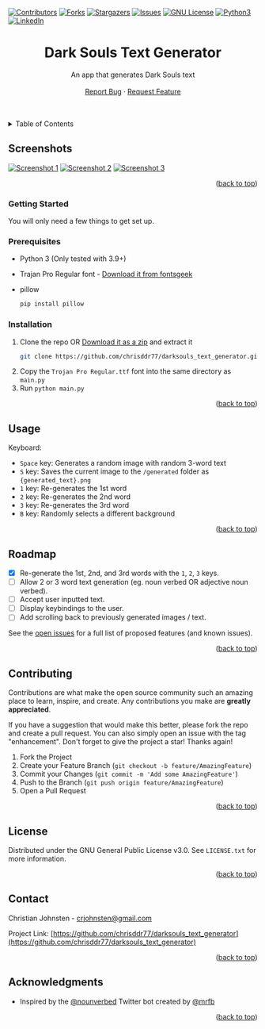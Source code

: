 <!-- Improved compatibility of back to top link: See: https://github.com/othneildrew/Best-README-Template/pull/73 -->
<a name="readme-top"></a>
<!--
*** Thanks for checking out the Best-README-Template. If you have a suggestion
*** that would make this better, please fork the repo and create a pull request
*** or simply open an issue with the tag "enhancement".
*** Don't forget to give the project a star!
*** Thanks again! Now go create something AMAZING! :D
-->



<!-- PROJECT SHIELDS -->
<!--
*** I'm using markdown "reference style" links for readability.
*** Reference links are enclosed in brackets [ ] instead of parentheses ( ).
*** See the bottom of this document for the declaration of the reference variables
*** for contributors-url, forks-url, etc. This is an optional, concise syntax you may use.
*** https://www.markdownguide.org/basic-syntax/#reference-style-links
-->

[![Contributors][contributors-shield]][contributors-url]
[![Forks][forks-shield]][forks-url]
[![Stargazers][stars-shield]][stars-url]
[![Issues][issues-shield]][issues-url]
[![GNU License][license-shield]][license-url]
[![Python3][Python3]][Python-url]
[![LinkedIn][linkedin-shield]][linkedin-url]


<!-- PROJECT LOGO -->
<div align="center">
<a href="https://github.com/chrisddr77/darksouls_text_generator"></a>
<h1 align="center">Dark Souls Text Generator</h1>
  <p align="center">
    An app that generates Dark Souls text
    <br />
    <br />
    <a href="https://github.com/chrisddr77/darksouls_text_generator/issues">Report Bug</a>
    ·
    <a href="https://github.com/chrisddr77/darksouls_text_generator/issues">Request Feature</a>
  </p>
</div>



<!-- TABLE OF CONTENTS -->
<br />
<br />
<details>
  <summary>Table of Contents</summary>
  <ol>
    <li>
      <a href="#about-the-project">Screenshots</a>
    </li>
    <li>
      <a href="#getting-started">Getting Started</a>
      <ul>
        <li><a href="#prerequisites">Prerequisites</a></li>
        <li><a href="#installation">Installation</a></li>
      </ul>
    </li>
    <li><a href="#usage">Usage</a></li>
    <li><a href="#roadmap">Roadmap</a></li>
    <li><a href="#contributing">Contributing</a></li>
    <li><a href="#license">License</a></li>
    <li><a href="#contact">Contact</a></li>
    <li><a href="#acknowledgments">Acknowledgments</a></li>
  </ol>
</details>



<!-- Screenshots -->
## Screenshots

[![Screenshot 1][product-screenshot-1]]()
[![Screenshot 2][product-screenshot-2]]()
[![Screenshot 3][product-screenshot-3]]()

<p align="right">(<a href="#readme-top">back to top</a>)</p>



<!-- GETTING STARTED -->
### Getting Started

You will only need a few things to get set up.

### Prerequisites
* Python 3 (Only tested with 3.9+)


* Trajan Pro Regular font - [Download it from fontsgeek](https://fontsgeek.com/fonts/Trajan-Pro-Regular)


* pillow
  ```sh
  pip install pillow
  ```
  


### Installation

1. Clone the repo OR [Download it as a zip][zip-download-url] and extract it
    ```sh
   git clone https://github.com/chrisddr77/darksouls_text_generator.git
   ```
2. Copy the `Trojan Pro Regular.ttf` font into the same directory as `main.py`
3. Run `python main.py`

<p align="right">(<a href="#readme-top">back to top</a>)</p>



<!-- USAGE EXAMPLES -->
## Usage

Keyboard:
* `Space` key: Generates a random image with random 3-word text
* `S` key: Saves the current image to the `/generated` folder as `{generated_text}.png`
* `1` key: Re-generates the 1st word
* `2` key: Re-generates the 2nd word
* `3` key: Re-generates the 3rd word
* `B` key: Randomly selects a different background


<p align="right">(<a href="#readme-top">back to top</a>)</p>



<!-- ROADMAP -->
## Roadmap

- [x] Re-generate the 1st, 2nd, and 3rd words with the `1`, `2`, `3` keys.
- [ ] Allow 2 or 3 word text generation (eg. noun verbed OR adjective noun verbed).
- [ ] Accept user inputted text.
- [ ] Display keybindings to the user.
- [ ] Add scrolling back to previously generated images / text.

See the [open issues](https://github.com/chrisddr77/darksouls_text_generator/issues) for a full list of proposed features (and known issues).

<p align="right">(<a href="#readme-top">back to top</a>)</p>



<!-- CONTRIBUTING -->
## Contributing

Contributions are what make the open source community such an amazing place to learn, inspire, and create. Any contributions you make are **greatly appreciated**.

If you have a suggestion that would make this better, please fork the repo and create a pull request. You can also simply open an issue with the tag "enhancement".
Don't forget to give the project a star! Thanks again!

1. Fork the Project
2. Create your Feature Branch (`git checkout -b feature/AmazingFeature`)
3. Commit your Changes (`git commit -m 'Add some AmazingFeature'`)
4. Push to the Branch (`git push origin feature/AmazingFeature`)
5. Open a Pull Request

<p align="right">(<a href="#readme-top">back to top</a>)</p>



<!-- LICENSE -->
## License

Distributed under the GNU General Public License v3.0. See `LICENSE.txt` for more information.

<p align="right">(<a href="#readme-top">back to top</a>)</p>



<!-- CONTACT -->
## Contact

Christian Johnsten - crjohnsten@gmail.com

Project Link: [https://github.com/chrisddr77/darksouls_text_generator](https://github.com/chrisddr77/darksouls_text_generator)

<p align="right">(<a href="#readme-top">back to top</a>)</p>



<!-- ACKNOWLEDGMENTS -->
## Acknowledgments

* Inspired by the [@nounverbed](https://twitter.com/nounverbed) Twitter bot created by [@mrfb](https://twitter.com/mrfb)

<p align="right">(<a href="#readme-top">back to top</a>)</p>



<!-- MARKDOWN LINKS & IMAGES -->
<!-- https://www.markdownguide.org/basic-syntax/#reference-style-links -->

[contributors-shield]: https://img.shields.io/github/contributors/chrisddr77/darksouls_text_generator.svg?style=for-the-badge
[contributors-url]: https://github.com/chrisddr77/darksouls_text_generator/graphs/contributors
[forks-shield]: https://img.shields.io/github/forks/chrisddr77/darksouls_text_generator.svg?style=for-the-badge
[forks-url]: https://github.com/chrisddr77/darksouls_text_generator/network/members
[stars-shield]: https://img.shields.io/github/stars/chrisddr77/darksouls_text_generator.svg?style=for-the-badge
[stars-url]: https://github.com/chrisddr77/darksouls_text_generator/stargazers
[issues-shield]: https://img.shields.io/github/issues/chrisddr77/darksouls_text_generator.svg?style=for-the-badge
[issues-url]: https://github.com/chrisddr77/darksouls_text_generator/issues
[license-shield]: https://img.shields.io/github/license/chrisddr77/darksouls_text_generator.svg?style=for-the-badge
[license-url]: https://github.com/chrisddr77/darksouls_text_generator/blob/master/LICENSE.txt
[linkedin-shield]: https://img.shields.io/badge/-LinkedIn-black.svg?style=for-the-badge&logo=linkedin&colorB=555
[linkedin-url]: https://linkedin.com/in/christian-johnsten
[product-screenshot-1]: screenshots/screenshot1.png
[product-screenshot-2]: screenshots/screenshot2.png
[product-screenshot-3]: screenshots/screenshot3.png
[Python3]: https://img.shields.io/badge/Python%203-306998?style=for-the-badge&logo=python&logoColor=white
[Python-url]: https://python.org/
[zip-download-url]: https://github.com/chrisddr77/darksouls_text_generator/archive/refs/heads/main.zip
